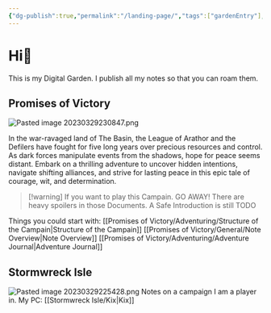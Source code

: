 ```yaml
---
{"dg-publish":true,"permalink":"/landing-page/","tags":["gardenEntry"],"noteIcon":"","created":"","updated":""}
---
```



# Hi🌱
This is my Digital Garden. I publish all my notes so that you can roam them.


## Promises of Victory
![Pasted image 20230329230847.png](/img/user/resources/Pictures/Pasted%20image%2020230329230847.png)

 In the war-ravaged land of The Basin, the League of Arathor and the Defilers have fought for five long years over precious resources and control. As dark forces manipulate events from the shadows, hope for peace seems distant. Embark on a thrilling adventure to uncover hidden intentions, navigate shifting alliances, and strive for lasting peace in this epic tale of courage, wit, and determination.

> [!warning] If you want to play this Campain. GO AWAY! There are heavy spoilers in those Documents. A Safe Introduction is still TODO

Things you could start with:
[[Promises of Victory/Adventuring/Structure of the Campain\|Structure of the Campain]]
[[Promises of Victory/General/Note Overview\|Note Overview]] 
[[Promises of Victory/Adventuring/Adventure Journal\|Adventure Journal]]

## Stormwreck Isle
![Pasted image 20230329225428.png](/img/user/resources/Pictures/Pasted%20image%2020230329225428.png)
Notes on a campaign I am a player in.
My PC: [[Stormwreck Isle/Kix\|Kix]]
